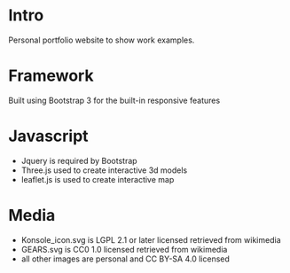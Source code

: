 # Intro
Personal portfolio website to show work examples.

# Framework
Built using Bootstrap 3 for the built-in responsive features

# Javascript
- Jquery is required by Bootstrap
- Three.js used to create interactive 3d models
- leaflet.js is used to create interactive map

# Media
- Konsole_icon.svg is LGPL 2.1 or later licensed retrieved from wikimedia
- GEARS.svg is CC0 1.0 licensed retrieved from wikimedia
- all other images are personal and CC BY-SA 4.0 licensed

